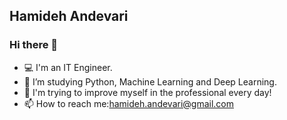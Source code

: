 ## Hamideh Andevari

### Hi there 👋

- 💻 I'm an IT Engineer.
- 🌱 I’m studying Python, Machine Learning and Deep Learning.
- 🤔 I'm trying to improve myself in the professional every day!
- 📫 How to reach me:hamideh.andevari@gmail.com

<!--
**Hamideh-Andevari/hamideh-andevari** is a ✨ _special_ ✨ repository because its `README.md` (this file) appears on your GitHub profile.

Here are some ideas to get you started:

- 🔭 I’m currently working on ...
- 🌱 I’m currently learning ...
- 👯 I’m looking to collaborate on ...
- 🤔 I’m looking for help with ...
- 💬 Ask me about ...
- 📫 How to reach me: ...
- 😄 Pronouns: ...
- ⚡ Fun fact: ...
-->
